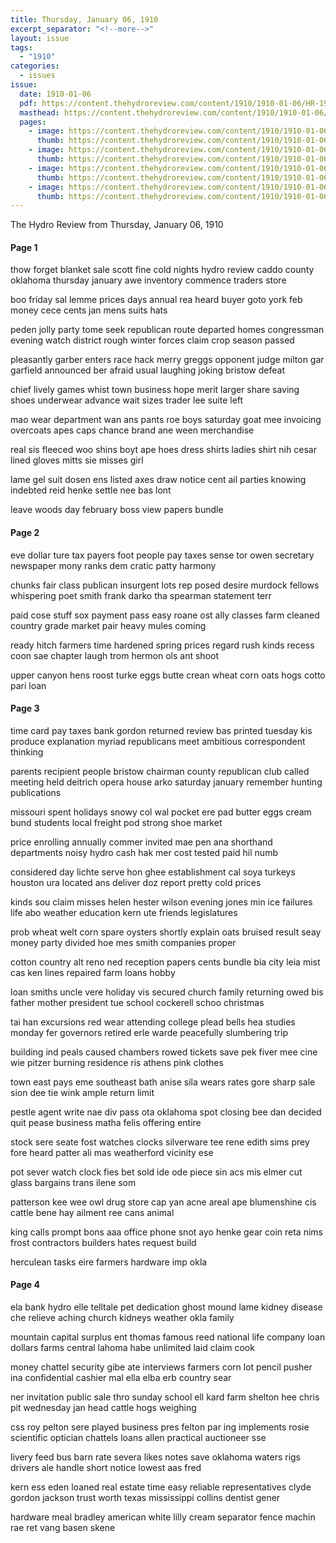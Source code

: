 ```yaml
---
title: Thursday, January 06, 1910
excerpt_separator: "<!--more-->"
layout: issue
tags:
  - "1910"
categories:
  - issues
issue:
  date: 1910-01-06
  pdf: https://content.thehydroreview.com/content/1910/1910-01-06/HR-1910-01-06.pdf
  masthead: https://content.thehydroreview.com/content/1910/1910-01-06/masthead/HR-1910-01-06.jpg
  pages:
    - image: https://content.thehydroreview.com/content/1910/1910-01-06/medium/HR-1910-01-06-01.jpg
      thumb: https://content.thehydroreview.com/content/1910/1910-01-06/thumbnails/HR-1910-01-06-01.jpg
    - image: https://content.thehydroreview.com/content/1910/1910-01-06/medium/HR-1910-01-06-02.jpg
      thumb: https://content.thehydroreview.com/content/1910/1910-01-06/thumbnails/HR-1910-01-06-02.jpg
    - image: https://content.thehydroreview.com/content/1910/1910-01-06/medium/HR-1910-01-06-03.jpg
      thumb: https://content.thehydroreview.com/content/1910/1910-01-06/thumbnails/HR-1910-01-06-03.jpg
    - image: https://content.thehydroreview.com/content/1910/1910-01-06/medium/HR-1910-01-06-04.jpg
      thumb: https://content.thehydroreview.com/content/1910/1910-01-06/thumbnails/HR-1910-01-06-04.jpg
---
```


The Hydro Review from Thursday, January 06, 1910

<!--more-->

<h4>Page 1</h4>
<p>thow forget blanket sale scott fine cold nights hydro review caddo county oklahoma thursday january awe inventory commence traders store</p>
<p>boo friday sal lemme prices days annual rea heard buyer goto york feb money cece cents jan mens suits hats</p>
<p>peden jolly party tome seek republican route departed homes congressman evening watch district rough winter forces claim crop season passed</p>
<p>pleasantly garber enters race hack merry greggs opponent judge milton gar garfield announced ber afraid usual laughing joking bristow defeat</p>
<p>chief lively games whist town business hope merit larger share saving shoes underwear advance wait sizes trader lee suite left</p>
<p>mao wear department wan ans pants roe boys saturday goat mee invoicing overcoats apes caps chance brand ane ween merchandise</p>
<p>real sis fleeced woo shins boyt ape hoes dress shirts ladies shirt nih cesar lined gloves mitts sie misses girl</p>
<p>lame gel suit dosen ens listed axes draw notice cent ail parties knowing indebted reid henke settle nee bas lont</p>
<p>leave woods day february boss view papers bundle</p>
<h4>Page 2</h4>
<p>eve dollar ture tax payers foot people pay taxes sense tor owen secretary newspaper mony ranks dem cratic patty harmony</p>
<p>chunks fair class publican insurgent lots rep posed desire murdock fellows whispering poet smith frank darko tha spearman statement terr</p>
<p>paid cose stuff sox payment pass easy roane ost ally classes farm cleaned country grade market pair heavy mules coming</p>
<p>ready hitch farmers time hardened spring prices regard rush kinds recess coon sae chapter laugh trom hermon ols ant shoot</p>
<p>upper canyon hens roost turke eggs butte crean wheat corn oats hogs cotto pari loan</p>
<h4>Page 3</h4>
<p>time card pay taxes bank gordon returned review bas printed tuesday kis produce explanation myriad republicans meet ambitious correspondent thinking</p>
<p>parents recipient people bristow chairman county republican club called meeting held deitrich opera house arko saturday january remember hunting publications</p>
<p>missouri spent holidays snowy col wal pocket ere pad butter eggs cream bund students local freight pod strong shoe market</p>
<p>price enrolling annually commer invited mae pen ana shorthand departments noisy hydro cash hak mer cost tested paid hil numb</p>
<p>considered day lichte serve hon ghee establishment cal soya turkeys houston ura located ans deliver doz report pretty cold prices</p>
<p>kinds sou claim misses helen hester wilson evening jones min ice failures life abo weather education kern ute friends legislatures</p>
<p>prob wheat welt corn spare oysters shortly explain oats bruised result seay money party divided hoe mes smith companies proper</p>
<p>cotton country alt reno ned reception papers cents bundle bia city leia mist cas ken lines repaired farm loans hobby</p>
<p>loan smiths uncle vere holiday vis secured church family returning owed bis father mother president tue school cockerell schoo christmas</p>
<p>tai han excursions red wear attending college plead bells hea studies monday fer governors retired erle warde peacefully slumbering trip</p>
<p>building ind peals caused chambers rowed tickets save pek fiver mee cine wie pitzer burning residence ris athens pink clothes</p>
<p>town east pays eme southeast bath anise sila wears rates gore sharp sale sion dee tie wink ample return limit</p>
<p>pestle agent write nae div pass ota oklahoma spot closing bee dan decided quit pease business matha felis offering entire</p>
<p>stock sere seate fost watches clocks silverware tee rene edith sims prey fore heard patter ali mas weatherford vicinity ese</p>
<p>pot sever watch clock fies bet sold ide ode piece sin acs mis elmer cut glass bargains trans ilene som</p>
<p>patterson kee wee owl drug store cap yan acne areal ape blumenshine cis cattle bene hay ailment ree cans animal</p>
<p>king calls prompt bons aaa office phone snot ayo henke gear coin reta nims frost contractors builders hates request build</p>
<p>herculean tasks eire farmers hardware imp okla</p>
<h4>Page 4</h4>
<p>ela bank hydro elle telltale pet dedication ghost mound lame kidney disease che relieve aching church kidneys weather okla family</p>
<p>mountain capital surplus ent thomas famous reed national life company loan dollars farms central lahoma habe unlimited laid claim cook</p>
<p>money chattel security gibe ate interviews farmers corn lot pencil pusher ina confidential cashier mal ella elba erb country sear</p>
<p>ner invitation public sale thro sunday school ell kard farm shelton hee chris pit wednesday jan head cattle hogs weighing</p>
<p>css roy pelton sere played business pres felton par ing implements rosie scientific optician chattels loans allen practical auctioneer sse</p>
<p>livery feed bus barn rate severa likes notes save oklahoma waters rigs drivers ale handle short notice lowest aas fred</p>
<p>kern ess eden loaned real estate time easy reliable representatives clyde gordon jackson trust worth texas mississippi collins dentist gener</p>
<p>hardware meal bradley american white lilly cream separator fence machin rae ret vang basen skene</p>

